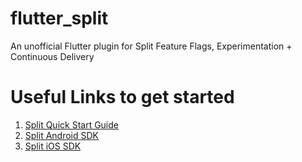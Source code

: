 # flutter_split
An unofficial Flutter plugin for Split Feature Flags, Experimentation + Continuous Delivery

# Useful Links to get started
1. [Split Quick Start Guide](https://help.split.io/hc/en-us/categories/360001538132-Getting-Started)
2. [Split Android SDK](https://help.split.io/hc/en-us/articles/360020343291-Android-SDK)
3. [Split iOS SDK](https://help.split.io/hc/en-us/articles/360020401491-iOS-SDK)